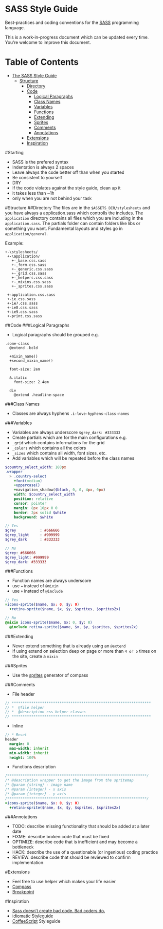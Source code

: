 SASS Style Guide
================

Best-practices and coding conventions for the [SASS](http://sass-lang.com) programming language.

This is a work-in-progress document which can be updated every time. You're welcome to improve this document.

# Table of Contents

* [The SASS Style Guide](#starting)
  * [Structure](#structure)
    * [Directory](#directory)
    * [Code](#code)
      * [Logical Paragraphs](#logical_paragraphs)
      * [Class Names](#class_names)
      * [Variables](#variables)
      * [Functions](#functions)
      * [Extending](#extending)
      * [Sprites](#sprites)
      * [Comments](#comments)
      * [Annotations](#annotations)
    * [Extensions](#extensions)
    * [Inspiration](#inspiration)

#Starting
* SASS is the prefered syntax
* Indentation is always 2 spaces
* Leave always the code better off than when you started
* Be consistent to yourself
* DRY
* If the code violates against the style guide, clean up it
 * it takes less than ~1h
 * only when you are not behind your task

#Structure
##Directory
The files are in the ```$ASSETS_DIR/stylesheets``` and you have always a application.sass which controlls the includes.
The ```application``` directory contains all files which you are including in the ```application.sass```. The partials folder can contain folders like libs or something you want. Fundamental layouts and styles go in ```application/general```.

Example:

```
+-\stylesheets/
 +-\application/
   +-_base.css.sass
   +-_form.css.sass
   +-_generic.css.sass
   +-_grid.css.sass
   +-_helpers.css.sass
   +-_mixins.css.sass
   +-_sprites.css.sass
 
 +-application.css.sass
 +-ie.css.sass
 +-ie7.css.sass
 +-ie8.css.sass
 +-ie9.css.sass
 +-print.css.sass
```
##Code
###Logical Paragraphs
* Logical paragraphs should be grouped e.g.
```
.some-class
  @extend .bold

  +mixin_name()
  +second_mixin_name()

  font-size: 2em

  &.italic
    font-size: 2.4em

  div
    @extend .headline-space
```

###Class Names
* Classes are always hyphens ```.i-love-hyphens-class-names```

###Variables
* Variables are always underscore ```$grey_dark: #333333```
* Create partials which are for the main configurations e.g.
 * ```_grid``` which contains informations for the grid
 * ```_colors``` which contains all the colors
 * ```_sizes``` which contains all width, font sizes, etc.
* Add variables which will be repeated before the class names

```sass
$country_select_width: 180px
.wrapper
  > .country-select
    +font(medium)
    +uppercase()
    +navigation_shadow($black, 0, 0, 4px, 0px)
    width: $country_select_width
    position: relative
    cursor: pointer
    margin: 8px 10px 0 0
    border: 2px solid $white
    background: $white    
```

```sass
// Yes
$grey           : #666666
$grey_light     : #999999
$grey_dark      : #333333

// No
$grey: #666666
$grey_light: #999999
$grey_dark: #333333

```

###Functions
* Function names are always underscore
* use ```=``` instead of ```@mixin```
* use ```+``` instead of ```@include```

```sass
// Yes
=icons-sprite($name, $x: 0, $y: 0)
  +retina-sprite($name, $x, $y, $sprites, $sprites2x)

// No
@mixin icons-sprite($name, $x: 0, $y: 0)
  @include retina-sprite($name, $x, $y, $sprites, $sprites2x)
```
###Extending
* Never extend something that is already using an ```@extend```
* If using extend on selection deep on page or more than ```4 or 5``` times on the site, create a ```mixin```

###Sprites
* Use the [sprites](http://compass-style.org/reference/compass/utilities/sprites/) generator of compass

###Comments
* File header

```sass
// ****************************************************************
// *  @file helper
// *  @description css helper classes
// ****************************************************************
```
* Inline

```sass
// * Reset
header
  margin: 0
  max-width: inherit
  min-width: inherit
  height: 100%
```
* Functions description

```sass
/****************************************************************/
/* @description wrapper to get the image from the spritemap
/* @param {string} - image name
/* @param {integer} - x axis
/* @param {integer} - y axis
/****************************************************************/
=icons-sprite($name, $x: 0, $y: 0)
  +retina-sprite($name, $x, $y, $sprites, $sprites2x)
```
###Annotations
* TODO: describe missing functionality that should be added at a later date
* FIXME: describe broken code that must be fixed
* OPTIMIZE: describe code that is inefficient and may become a bottleneck
* HACK: describe the use of a questionable (or ingenious) coding practice
* REVIEW: describe code that should be reviewed to confirm implementation

#Extensions
* Feel free to use helper which makes your life easier
* [Compass](http://compass-style.org/)
* [Breakpoint](http://breakpoint-sass.com/)

#Inspiration
* [Sass doesn’t create bad code. Bad coders do.](http://thesassway.com/articles/sass-doesnt-create-bad-code-bad-coders-do)
* [idiomatic](https://github.com/rwldrn/idiomatic.js/) Styleguide
* [CoffeeScript](https://github.com/polarmobile/coffeescript-style-guide) Styleguide

